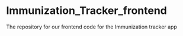 # Immunization_Tracker_frontend
The repository for our frontend code for the Immunization tracker app
